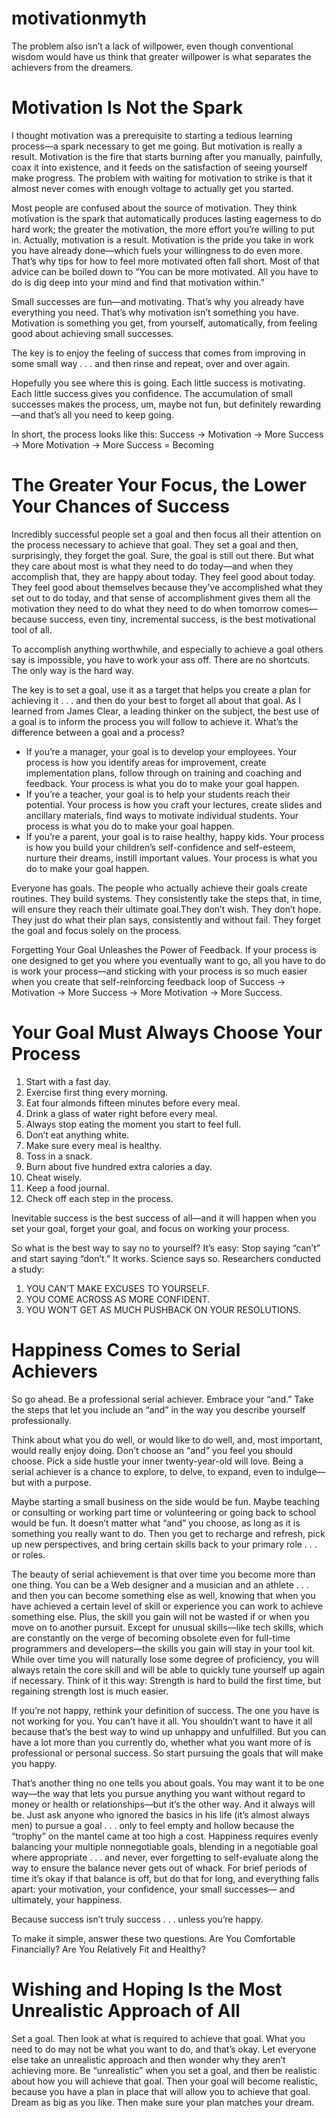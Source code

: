 # motivationmyth

The problem also isn’t a lack of willpower, even though conventional
wisdom would have us think that greater willpower is what separates the
achievers from the dreamers.

# Motivation Is Not the Spark
I thought motivation was a
prerequisite to starting a tedious learning process—a spark necessary to get me
going. But motivation is really a result. Motivation is the fire that starts burning
after you manually, painfully, coax it into existence, and it feeds on the
satisfaction of seeing yourself make progress. The problem with waiting for
motivation to strike is that it almost never comes with enough voltage to actually
get you started.

Most people are confused about the source of motivation. They think
motivation is the spark that automatically produces lasting eagerness to do hard
work; the greater the motivation, the more effort you’re willing to put in.
Actually, motivation is a result. Motivation is the pride you take in work
you have already done—which fuels your willingness to do even more.
That’s why tips for how to feel more motivated often fall short. Most of that
advice can be boiled down to “You can be more motivated. All you have to do is
dig deep into your mind and find that motivation within.”

Small successes are fun—and motivating.
That’s why you already have everything you need.
That’s why motivation isn’t something you have. Motivation is something
you get, from yourself, automatically, from feeling good about achieving small
successes.

The key is to enjoy the feeling of success that comes from improving in
some small way . . . and then rinse and repeat, over and over again.

Hopefully you see where this is going. Each little success is motivating.
Each little success gives you confidence. The accumulation of small successes
makes the process, um, maybe not fun, but definitely rewarding—and that’s all
you need to keep going.

In short, the process looks like this:
Success → Motivation → More Success → More Motivation → More
Success = Becoming

# The Greater Your Focus, the Lower Your Chances of Success
Incredibly successful people set a goal and then focus all their attention on
the process necessary to achieve that goal. They set a goal and then, surprisingly,
they forget the goal.
Sure, the goal is still out there. But what they care about most is what they
need to do today—and when they accomplish that, they are happy about today.
They feel good about today.
They feel good about themselves because they’ve accomplished what they
set out to do today, and that sense of accomplishment gives them all the
motivation they need to do what they need to do when tomorrow comes—
because success, even tiny, incremental success, is the best motivational tool of
all.

To accomplish anything worthwhile, and especially to achieve a goal others
say is impossible, you have to work your ass off. There are no shortcuts. The
only way is the hard way.

The key is to set a goal, use it as a target that helps you create a plan for
achieving it . . . and then do your best to forget all about that goal.
As I learned
from James Clear, a leading thinker on the subject, the best use of a goal is to
inform the process you will follow to achieve it.
What’s the difference between a goal and a process?

* If you’re a manager, your goal is to develop your employees. Your
process is how you identify areas for improvement, create implementation
plans, follow through on training and coaching and feedback. Your
process is what you do to make your goal happen.
* If you’re a teacher, your goal is to help your students reach their potential.
Your process is how you craft your lectures, create slides and ancillary
materials, find ways to motivate individual students. Your process is what
you do to make your goal happen.
* If you’re a parent, your goal is to raise healthy, happy kids. Your process
is how you build your children’s self-confidence and self-esteem, nurture
their dreams, instill important values. Your process is what you do to
make your goal happen.

Everyone has goals. The people who actually achieve their goals create
routines. They build systems. They consistently take the steps that, in time, will
ensure they reach their ultimate goal.They don’t wish. They don’t hope.
They just do what their plan says, consistently and without fail.
They forget the goal and focus solely on the process.

Forgetting Your Goal Unleashes the Power of Feedback. If your process is one designed to get you where you eventually want to go,
all you have to do is work your process—and sticking with your process is so
much easier when you create that self-reinforcing feedback loop of Success →
Motivation → More Success → More Motivation → More Success.

# Your Goal Must Always Choose Your Process
1. Start with a fast day.
2. Exercise first thing every morning.
3. Eat four almonds fifteen minutes before every meal.
4. Drink a glass of water right before every meal.
5. Always stop eating the moment you start to feel full.
6. Don’t eat anything white.
7. Make sure every meal is healthy.
8. Toss in a snack.
9. Burn about five hundred extra calories a day.
10. Cheat wisely.
11. Keep a food journal.
12. Check off each step in the process.

Inevitable success is the best success of all—and it will happen when you
set your goal, forget your goal, and focus on working your process.

So what is the best way to say no to yourself? It’s easy: Stop saying “can’t”
and start saying “don’t.”
It works. Science says so. Researchers conducted a study:
1. YOU CAN’T MAKE EXCUSES TO YOURSELF.
2. YOU COME ACROSS AS MORE CONFIDENT.
3. YOU WON’T GET AS MUCH PUSHBACK ON YOUR
RESOLUTIONS.

# Happiness Comes to Serial Achievers
So go ahead. Be a professional serial achiever. Embrace your “and.” Take
the steps that let you include an “and” in the way you describe yourself
professionally.

Think about what you do well, or would like to do well, and, most
important, would really enjoy doing. Don’t choose an “and” you feel you should
choose. Pick a side hustle your inner twenty-year-old will love. Being a serial
achiever is a chance to explore, to delve, to expand, even to indulge—but with a
purpose.

Maybe starting a small business on the side would be fun. Maybe teaching
or consulting or working part time or volunteering or going back to school
would be fun. It doesn’t matter what “and” you choose, as long as it is
something you really want to do.
Then you get to recharge and refresh, pick up new perspectives, and bring
certain skills back to your primary role . . . or roles.

The beauty of serial achievement is that over time you become more than one
thing. You can be a Web designer and a musician and an athlete . . . and then
you can become something else as well, knowing that when you have achieved a
certain level of skill or experience you can work to achieve something else.
Plus, the skill you gain will not be wasted if or when you move on to
another pursuit. Except for unusual skills—like tech skills, which are constantly
on the verge of becoming obsolete even for full-time programmers and
developers—the skills you gain will stay in your tool kit. While over time you
will naturally lose some degree of proficiency, you will always retain the core
skill and will be able to quickly tune yourself up again if necessary.
Think of it this way: Strength is hard to build the first time, but regaining
strength lost is much easier.

If you’re not happy, rethink your definition of success. The one you have is
not working for you. You can’t have it all. You shouldn’t want to have it all
because that’s the best way to wind up unhappy and unfulfilled.
But you can have a lot more than you currently do, whether what you want
more of is professional or personal success.
So start pursuing the goals that will make you happy.

That’s another thing no one tells you about goals. You may want it to be one
way—the way that lets you pursue anything you want without regard to money
or health or relationships—but it’s the other way.
And it always will be. Just ask anyone who ignored the basics in his life (it’s
almost always men) to pursue a goal . . . only to feel empty and hollow because
the “trophy” on the mantel came at too high a cost.
Happiness requires evenly balancing your multiple nonnegotiable goals,
blending in a negotiable goal where appropriate . . . and never, ever forgetting to
self-evaluate along the way to ensure the balance never gets out of whack. For
brief periods of time it’s okay if that balance is off, but do that for long, and
everything falls apart: your motivation, your confidence, your small successes—
and ultimately, your happiness.

Because success isn’t truly success . . . unless you’re happy.

To make it simple, answer these two questions.
Are You Comfortable Financially?
Are You Relatively Fit and Healthy?

# Wishing and Hoping Is the Most Unrealistic Approach of All
Set a goal.
Then look at what is required to achieve that goal. What you need to do may
not be what you want to do, and that’s okay. Let everyone else take an
unrealistic approach and then wonder why they aren’t achieving more.
Be “unrealistic” when you set a goal, and then be realistic about how you
will achieve that goal.
Then your goal will become realistic, because you have a plan in place that
will allow you to achieve that goal.
Dream as big as you like. Then make sure your plan matches your dream.

